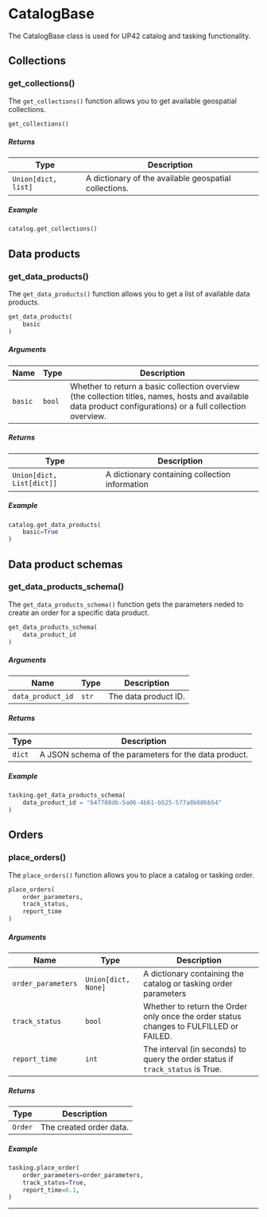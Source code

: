 # CatalogBase

The CatalogBase class is used for UP42 catalog and tasking functionality.

## Collections

### get_collections()

The `get_collections()` function allows you to get available geospatial collections.

```python
get_collections()
```

<h5> Returns </h5>

| Type                | Description                                           |
| ------------------- | ----------------------------------------------------- |
| `Union[dict, list]` | A dictionary of the available geospatial collections. |

<h5> Example </h5>

```python
catalog.get_collections()
```

## Data products

### get_data_products()

The `get_data_products()` function allows you to get a list of available data products.

```python
get_data_products(
    basic
)
```

<h5> Arguments </h5>

| Name    | Type   | Description                                                                                                                                                  |
| ------- | ------ | ------------------------------------------------------------------------------------------------------------------------------------------------------------ |
| `basic` | `bool` | Whether to return a basic collection overview (the collection titles, names, hosts and available data product configurations) or a full collection overview. |

<h5> Returns </h5>

| Type                      | Description                                    |
| ------------------------- | ---------------------------------------------- |
| `Union[dict, List[dict]]` | A dictionary containing collection information |

<h5> Example </h5>

```python
catalog.get_data_products(
    basic=True
)
```

## Data product schemas

### get_data_products_schema()

The `get_data_products_schema()` function gets the parameters neded to create an order for a specific data product.

```python
get_data_products_schema(
    data_product_id
)
```

<h5> Arguments </h5>

| Name              | Type  | Description          |
| ----------------- | ----- | -------------------- |
| `data_product_id` | `str` | The data product ID. |

<h5> Returns </h5>

| Type   | Description                                           |
| ------ | ----------------------------------------------------- |
| `dict` | A JSON schema of the parameters for the data product. |

<h5> Example </h5>

```python
tasking.get_data_products_schema(
    data_product_id = "647780db-5a06-4b61-b525-577a8b68bb54"
)
```

## Orders

### place_orders()

The `place_orders()` function allows you to place a catalog or tasking order.

```python
place_orders(
    order_parameters,
    track_status,
    report_time
)
```

<h5> Arguments </h5>

| Name               | Type                | Description                                                                            |
| ------------------ | ------------------- | -------------------------------------------------------------------------------------- |
| `order_parameters` | `Union[dict, None]` | A dictionary containing the catalog or tasking order parameters                        |
| `track_status`     | `bool`              | Whether to return the Order only once the order status changes to FULFILLED or FAILED. |
| `report_time`      | `int`               | The interval (in seconds) to query the order status if `track_status` is True.         |

<h5> Returns </h5>

| Type    | Description             |
| ------- | ----------------------- |
| `Order` | The created order data. |

<h5> Example </h5>

```python
tasking.place_order(
    order_parameters=order_parameters,
    track_status=True,
    report_time=0.1,
)
```

---
